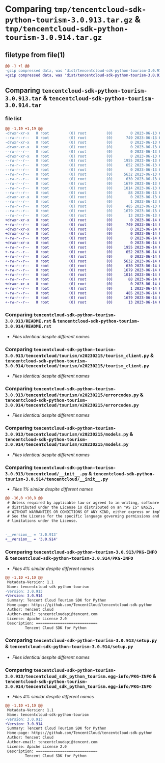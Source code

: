 # Comparing `tmp/tencentcloud-sdk-python-tourism-3.0.913.tar.gz` & `tmp/tencentcloud-sdk-python-tourism-3.0.914.tar.gz`

## filetype from file(1)

```diff
@@ -1 +1 @@
-gzip compressed data, was "dist/tencentcloud-sdk-python-tourism-3.0.913.tar", last modified: Tue Jun 13 02:27:59 2023, max compression
+gzip compressed data, was "dist/tencentcloud-sdk-python-tourism-3.0.914.tar", last modified: Wed Jun 14 00:37:13 2023, max compression
```

## Comparing `tencentcloud-sdk-python-tourism-3.0.913.tar` & `tencentcloud-sdk-python-tourism-3.0.914.tar`

### file list

```diff
@@ -1,19 +1,19 @@
-drwxr-xr-x   0 root         (0) root         (0)        0 2023-06-13 02:27:59.000000 tencentcloud-sdk-python-tourism-3.0.913/
--rw-r--r--   0 root         (0) root         (0)      749 2023-06-13 02:27:59.000000 tencentcloud-sdk-python-tourism-3.0.913/README.rst
-drwxr-xr-x   0 root         (0) root         (0)        0 2023-06-13 02:27:59.000000 tencentcloud-sdk-python-tourism-3.0.913/tencentcloud/
-drwxr-xr-x   0 root         (0) root         (0)        0 2023-06-13 02:27:59.000000 tencentcloud-sdk-python-tourism-3.0.913/tencentcloud/tourism/
--rw-r--r--   0 root         (0) root         (0)        0 2023-06-13 02:27:59.000000 tencentcloud-sdk-python-tourism-3.0.913/tencentcloud/tourism/__init__.py
-drwxr-xr-x   0 root         (0) root         (0)        0 2023-06-13 02:27:59.000000 tencentcloud-sdk-python-tourism-3.0.913/tencentcloud/tourism/v20230215/
--rw-r--r--   0 root         (0) root         (0)     1955 2023-06-13 02:27:59.000000 tencentcloud-sdk-python-tourism-3.0.913/tencentcloud/tourism/v20230215/tourism_client.py
--rw-r--r--   0 root         (0) root         (0)      652 2023-06-13 02:27:59.000000 tencentcloud-sdk-python-tourism-3.0.913/tencentcloud/tourism/v20230215/errorcodes.py
--rw-r--r--   0 root         (0) root         (0)        0 2023-06-13 02:27:59.000000 tencentcloud-sdk-python-tourism-3.0.913/tencentcloud/tourism/v20230215/__init__.py
--rw-r--r--   0 root         (0) root         (0)     5632 2023-06-13 02:27:59.000000 tencentcloud-sdk-python-tourism-3.0.913/tencentcloud/tourism/v20230215/models.py
--rw-r--r--   0 root         (0) root         (0)      630 2023-06-13 02:27:59.000000 tencentcloud-sdk-python-tourism-3.0.913/tencentcloud/__init__.py
--rw-r--r--   0 root         (0) root         (0)     1679 2023-06-13 02:27:59.000000 tencentcloud-sdk-python-tourism-3.0.913/PKG-INFO
--rw-r--r--   0 root         (0) root         (0)     1014 2023-06-13 02:27:59.000000 tencentcloud-sdk-python-tourism-3.0.913/setup.py
--rw-r--r--   0 root         (0) root         (0)       88 2023-06-13 02:27:59.000000 tencentcloud-sdk-python-tourism-3.0.913/setup.cfg
-drwxr-xr-x   0 root         (0) root         (0)        0 2023-06-13 02:27:59.000000 tencentcloud-sdk-python-tourism-3.0.913/tencentcloud_sdk_python_tourism.egg-info/
--rw-r--r--   0 root         (0) root         (0)        1 2023-06-13 02:27:59.000000 tencentcloud-sdk-python-tourism-3.0.913/tencentcloud_sdk_python_tourism.egg-info/dependency_links.txt
--rw-r--r--   0 root         (0) root         (0)      485 2023-06-13 02:27:59.000000 tencentcloud-sdk-python-tourism-3.0.913/tencentcloud_sdk_python_tourism.egg-info/SOURCES.txt
--rw-r--r--   0 root         (0) root         (0)     1679 2023-06-13 02:27:59.000000 tencentcloud-sdk-python-tourism-3.0.913/tencentcloud_sdk_python_tourism.egg-info/PKG-INFO
--rw-r--r--   0 root         (0) root         (0)       13 2023-06-13 02:27:59.000000 tencentcloud-sdk-python-tourism-3.0.913/tencentcloud_sdk_python_tourism.egg-info/top_level.txt
+drwxr-xr-x   0 root         (0) root         (0)        0 2023-06-14 00:37:13.000000 tencentcloud-sdk-python-tourism-3.0.914/
+-rw-r--r--   0 root         (0) root         (0)      749 2023-06-14 00:37:13.000000 tencentcloud-sdk-python-tourism-3.0.914/README.rst
+drwxr-xr-x   0 root         (0) root         (0)        0 2023-06-14 00:37:13.000000 tencentcloud-sdk-python-tourism-3.0.914/tencentcloud/
+drwxr-xr-x   0 root         (0) root         (0)        0 2023-06-14 00:37:13.000000 tencentcloud-sdk-python-tourism-3.0.914/tencentcloud/tourism/
+-rw-r--r--   0 root         (0) root         (0)        0 2023-06-14 00:37:13.000000 tencentcloud-sdk-python-tourism-3.0.914/tencentcloud/tourism/__init__.py
+drwxr-xr-x   0 root         (0) root         (0)        0 2023-06-14 00:37:13.000000 tencentcloud-sdk-python-tourism-3.0.914/tencentcloud/tourism/v20230215/
+-rw-r--r--   0 root         (0) root         (0)     1955 2023-06-14 00:37:13.000000 tencentcloud-sdk-python-tourism-3.0.914/tencentcloud/tourism/v20230215/tourism_client.py
+-rw-r--r--   0 root         (0) root         (0)      652 2023-06-14 00:37:13.000000 tencentcloud-sdk-python-tourism-3.0.914/tencentcloud/tourism/v20230215/errorcodes.py
+-rw-r--r--   0 root         (0) root         (0)        0 2023-06-14 00:37:13.000000 tencentcloud-sdk-python-tourism-3.0.914/tencentcloud/tourism/v20230215/__init__.py
+-rw-r--r--   0 root         (0) root         (0)     5632 2023-06-14 00:37:13.000000 tencentcloud-sdk-python-tourism-3.0.914/tencentcloud/tourism/v20230215/models.py
+-rw-r--r--   0 root         (0) root         (0)      630 2023-06-14 00:37:13.000000 tencentcloud-sdk-python-tourism-3.0.914/tencentcloud/__init__.py
+-rw-r--r--   0 root         (0) root         (0)     1679 2023-06-14 00:37:13.000000 tencentcloud-sdk-python-tourism-3.0.914/PKG-INFO
+-rw-r--r--   0 root         (0) root         (0)     1014 2023-06-14 00:37:13.000000 tencentcloud-sdk-python-tourism-3.0.914/setup.py
+-rw-r--r--   0 root         (0) root         (0)       88 2023-06-14 00:37:13.000000 tencentcloud-sdk-python-tourism-3.0.914/setup.cfg
+drwxr-xr-x   0 root         (0) root         (0)        0 2023-06-14 00:37:13.000000 tencentcloud-sdk-python-tourism-3.0.914/tencentcloud_sdk_python_tourism.egg-info/
+-rw-r--r--   0 root         (0) root         (0)        1 2023-06-14 00:37:13.000000 tencentcloud-sdk-python-tourism-3.0.914/tencentcloud_sdk_python_tourism.egg-info/dependency_links.txt
+-rw-r--r--   0 root         (0) root         (0)      485 2023-06-14 00:37:13.000000 tencentcloud-sdk-python-tourism-3.0.914/tencentcloud_sdk_python_tourism.egg-info/SOURCES.txt
+-rw-r--r--   0 root         (0) root         (0)     1679 2023-06-14 00:37:13.000000 tencentcloud-sdk-python-tourism-3.0.914/tencentcloud_sdk_python_tourism.egg-info/PKG-INFO
+-rw-r--r--   0 root         (0) root         (0)       13 2023-06-14 00:37:13.000000 tencentcloud-sdk-python-tourism-3.0.914/tencentcloud_sdk_python_tourism.egg-info/top_level.txt
```

### Comparing `tencentcloud-sdk-python-tourism-3.0.913/README.rst` & `tencentcloud-sdk-python-tourism-3.0.914/README.rst`

 * *Files identical despite different names*

### Comparing `tencentcloud-sdk-python-tourism-3.0.913/tencentcloud/tourism/v20230215/tourism_client.py` & `tencentcloud-sdk-python-tourism-3.0.914/tencentcloud/tourism/v20230215/tourism_client.py`

 * *Files identical despite different names*

### Comparing `tencentcloud-sdk-python-tourism-3.0.913/tencentcloud/tourism/v20230215/errorcodes.py` & `tencentcloud-sdk-python-tourism-3.0.914/tencentcloud/tourism/v20230215/errorcodes.py`

 * *Files identical despite different names*

### Comparing `tencentcloud-sdk-python-tourism-3.0.913/tencentcloud/tourism/v20230215/models.py` & `tencentcloud-sdk-python-tourism-3.0.914/tencentcloud/tourism/v20230215/models.py`

 * *Files identical despite different names*

### Comparing `tencentcloud-sdk-python-tourism-3.0.913/tencentcloud/__init__.py` & `tencentcloud-sdk-python-tourism-3.0.914/tencentcloud/__init__.py`

 * *Files 1% similar despite different names*

```diff
@@ -10,8 +10,8 @@
 # Unless required by applicable law or agreed to in writing, software
 # distributed under the License is distributed on an "AS IS" BASIS,
 # WITHOUT WARRANTIES OR CONDITIONS OF ANY KIND, either express or implied.
 # See the License for the specific language governing permissions and
 # limitations under the License.
 
 
-__version__ = '3.0.913'
+__version__ = '3.0.914'
```

### Comparing `tencentcloud-sdk-python-tourism-3.0.913/PKG-INFO` & `tencentcloud-sdk-python-tourism-3.0.914/PKG-INFO`

 * *Files 4% similar despite different names*

```diff
@@ -1,10 +1,10 @@
 Metadata-Version: 1.1
 Name: tencentcloud-sdk-python-tourism
-Version: 3.0.913
+Version: 3.0.914
 Summary: Tencent Cloud Tourism SDK for Python
 Home-page: https://github.com/TencentCloud/tencentcloud-sdk-python
 Author: Tencent Cloud
 Author-email: tencentcloudapi@tencent.com
 License: Apache License 2.0
 Description: ============================
         Tencent Cloud SDK for Python
```

### Comparing `tencentcloud-sdk-python-tourism-3.0.913/setup.py` & `tencentcloud-sdk-python-tourism-3.0.914/setup.py`

 * *Files identical despite different names*

### Comparing `tencentcloud-sdk-python-tourism-3.0.913/tencentcloud_sdk_python_tourism.egg-info/PKG-INFO` & `tencentcloud-sdk-python-tourism-3.0.914/tencentcloud_sdk_python_tourism.egg-info/PKG-INFO`

 * *Files 4% similar despite different names*

```diff
@@ -1,10 +1,10 @@
 Metadata-Version: 1.1
 Name: tencentcloud-sdk-python-tourism
-Version: 3.0.913
+Version: 3.0.914
 Summary: Tencent Cloud Tourism SDK for Python
 Home-page: https://github.com/TencentCloud/tencentcloud-sdk-python
 Author: Tencent Cloud
 Author-email: tencentcloudapi@tencent.com
 License: Apache License 2.0
 Description: ============================
         Tencent Cloud SDK for Python
```

